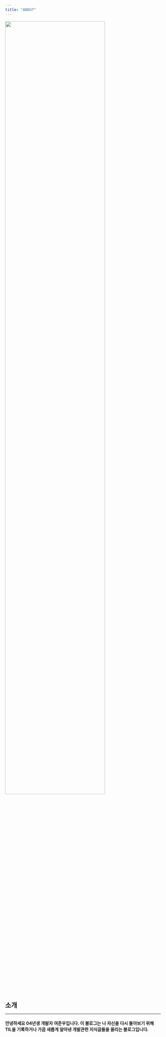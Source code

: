 ```yaml
---
title: "ABOUT"
---
```


<img src="https://user-images.githubusercontent.com/71883310/175767048-d85fb16b-18d7-4556-b885-c70aa19a6d72.jpg" style="width: 80%; object-fit: cover;" />

<br>
<br>
<br>

<h2 style="fontSize: 32px; margin: 7px 0px 12px">소개</h2>

---
#### 안녕하세요 04년생 개발자 여준우입니다. 이 블로그는 나 자신을 다시 돌아보기 위해 TIL을 기록하거나 가끔 새롭게 알아낸 개발관련 지식글들을 올리는 블로그입니다.
 

<br>
<!-- <br>
<br>
<br>
<br> -->

<!-- <h1 style="fontSize: 32px; margin: 7px 0px 12px">수상이력</h1> -->

<!-- --- -->
<!-- - <p style="fontSize: 17px;">2022 지방기능경기대회 웹디자인 및 개발 부분 1위</p>
- <p style="fontSize: 17px;">2022 민간기능경기대회 웹디자인 및 개발 부분 2위</p>
- <p style="fontSize: 17px;">2022 전국기능경기대회 웹디자인 및 개발 부분 4위</p> -->





